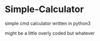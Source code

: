 # Simple-Calculator
simple cmd calculator written in python3

might be a little overly coded but whatever

